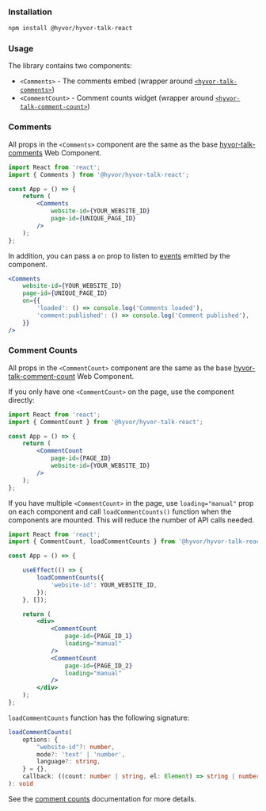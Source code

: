### Installation

```bash
npm install @hyvor/hyvor-talk-react
```

### Usage

The library contains two components:

- `<Comments>` - The comments embed (wrapper around [`<hyvor-talk-comments>`](https://talk.hyvor.com/docs/install))
- `<CommentCount>` - Comment counts widget (wrapper around [`<hyvor-talk-comment-count>`](https://talk.hyvor.com/docs/comment-counts))


### Comments

All props in the `<Comments>` component are the same as the base [hyvor-talk-comments](https://talk.hyvor.com/docs/install) Web Component.


```jsx
import React from 'react';
import { Comments } from '@hyvor/hyvor-talk-react';

const App = () => {
    return (
        <Comments
            website-id={YOUR_WEBSITE_ID}
            page-id={UNIQUE_PAGE_ID}
        />
    );
};
```

In addition, you can pass a `on` prop to listen to [events](https://talk.hyvor.com/docs/events) emitted by the component.

```jsx
<Comments
    website-id={YOUR_WEBSITE_ID}
    page-id={UNIQUE_PAGE_ID}
    on={{
        'loaded': () => console.log('Comments loaded'),
        'comment:published': () => console.log('Comment published'),
    }}
/>
```

### Comment Counts

All props in the `<CommentCount>` component are the same as the base [hyvor-talk-comment-count](https://talk.hyvor.com/docs/comment-counts) Web Component.

If you only have one `<CommentCount>` on the page, use the component directly:

```jsx
import React from 'react';
import { CommentCount } from '@hyvor/hyvor-talk-react';

const App = () => {
    return (
        <CommentCount
            page-id={PAGE_ID}
            website-id={YOUR_WEBSITE_ID}
        />
    );
};
```


If you have multiple `<CommentCount>` in the page, use `loading="manual"` prop on each component and call `loadCommentCounts()` function when the components are mounted. This will reduce the number of API calls needed.

```jsx
import React from 'react';
import { CommentCount, loadCommentCounts } from '@hyvor/hyvor-talk-react';

const App = () => {

    useEffect(() => {
        loadCommentCounts({
            'website-id': YOUR_WEBSITE_ID,
        });
    }, []);

    return (
        <div>
            <CommentCount
                page-id={PAGE_ID_1}
                loading="manual"
            />
            <CommentCount
                page-id={PAGE_ID_2}
                loading="manual"
            />
        </div>
    );
};
```


`loadCommentCounts` function has the following signature:

```ts
loadCommentCounts(
    options: {
        "website-id"?: number,
        mode?: 'text' | 'number',
        language?: string,
    } = {},
    callback: ((count: number | string, el: Element) => string | number) | null = null
): void
```

See the [comment counts](https://talk.hyvor.com/docs/comment-counts) documentation for more details.